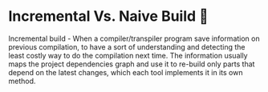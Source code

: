 # Incremental Vs. Naive Build 🧠

Incremental build - When a compiler/transpiler program save information on previous compilation, to have a sort of understanding and detecting the least costly way to do the compilation next time.
The information usually maps the project dependencies graph and use it to re-build only parts that depend on the latest changes, which each tool implements it in its own method.
